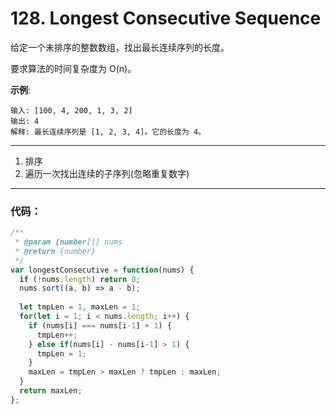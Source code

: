 # 128. Longest Consecutive Sequence

给定一个未排序的整数数组，找出最长连续序列的长度。

要求算法的时间复杂度为 O(n)。

**示例**:
```
输入: [100, 4, 200, 1, 3, 2]
输出: 4
解释: 最长连续序列是 [1, 2, 3, 4]。它的长度为 4。
```

---

1. 排序
2. 遍历一次找出连续的子序列(忽略重复数字)

--- 

### 代码：

```js
/**
 * @param {number[]} nums
 * @return {number}
 */
var longestConsecutive = function(nums) {
  if (!nums.length) return 0;
  nums.sort((a, b) => a - b);
  
  let tmpLen = 1, maxLen = 1;
  for(let i = 1; i < nums.length; i++) {
    if (nums[i] === nums[i-1] + 1) {
      tmpLen++;
    } else if(nums[i] - nums[i-1] > 1) {
      tmpLen = 1;
    }
    maxLen = tmpLen > maxLen ? tmpLen : maxLen;
  }
  return maxLen;
};
```

